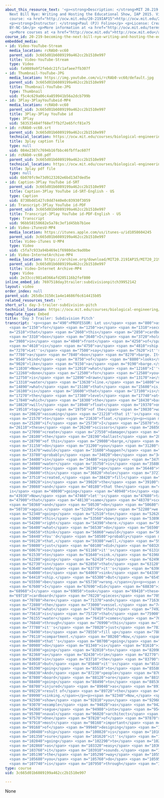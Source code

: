```yaml
---
about_this_resource_text: '<p><strong>Description: </strong>MIT 20.219 Becoming the
  Next Bill Nye: Writing and Hosting the Educational Show, IAP 2015. View the complete
  course: <a href="http://ocw.mit.edu/20-219IAP15">http://ocw.mit.edu/20-219IAP15</a>.</p>
  <p><strong>Instructor: </strong>Paul (PJ) Folino</p> <p>License: Creative Commons
  BY-NC-SA</p> <p>More information at <a href="http://ocw.mit.edu/terms">http://ocw.mit.edu/terms</a></p>
  <p>More courses at <a href="http://ocw.mit.edu">http://ocw.mit.edu</a></p>'
course_id: 20-219-becoming-the-next-bill-nye-writing-and-hosting-the-educational-show-january-iap-2015
embedded_media:
- id: Video-YouTube-Stream
  media_location: rcRAb0-vc60
  parent_uid: 3c665d01b6089199a462cc2b1510e997
  title: Video-YouTube-Stream
  type: Video
  uid: fa9089a9f2febdc21fc1afaee7fb307f
- id: Thumbnail-YouTube-JPG
  media_location: https://img.youtube.com/vi/rcRAb0-vc60/default.jpg
  parent_uid: 3c665d01b6089199a462cc2b1510e997
  title: Thumbnail-YouTube-JPG
  type: Thumbnail
  uid: f5c4c629a06c4a859941b56a2dcb799b
- id: 3Play-3PlayYouTubeid-MP4
  media_location: rcRAb0-vc60
  parent_uid: 3c665d01b6089199a462cc2b1510e997
  title: 3Play-3Play YouTube id
  type: 3Play
  uid: 583535484ff68ef7fb2f2e65fcf81e75
- id: rcRAb0-vc60.srt
  parent_uid: 3c665d01b6089199a462cc2b1510e997
  technical_location: https://ocw.mit.edu/courses/biological-engineering/20-219-becoming-the-next-bill-nye-writing-and-hosting-the-educational-show-january-iap-2015/student-projects/paul-pj-folinos-project/day-3-trailer-subdivision-pitch/rcRAb0-vc60.srt
  title: 3play caption file
  type: null
  uid: 084e2387c7694b16fbbc46fbffac607f
- id: rcRAb0-vc60.pdf
  parent_uid: 3c665d01b6089199a462cc2b1510e997
  technical_location: https://ocw.mit.edu/courses/biological-engineering/20-219-becoming-the-next-bill-nye-writing-and-hosting-the-educational-show-january-iap-2015/student-projects/paul-pj-folinos-project/day-3-trailer-subdivision-pitch/rcRAb0-vc60.pdf
  title: 3play pdf file
  type: null
  uid: 6b070fc9e73d9123202e6bd13d7ded5e
- id: Caption-3Play YouTube id-SRT
  parent_uid: 3c665d01b6089199a462cc2b1510e997
  title: Caption-3Play YouTube id-SRT-English - US
  type: Caption
  uid: 8730bdd1427c0dd7440e0c03930f3059
- id: Transcript-3Play YouTube id-PDF
  parent_uid: 3c665d01b6089199a462cc2b1510e997
  title: Transcript-3Play YouTube id-PDF-English - US
  type: Transcript
  uid: 96bb58150682e5a78c3ef1d45bb7b1ee
- id: Video-iTunesU-MP4
  media_location: https://itunes.apple.com/us/itunes-u/id1058604245
  parent_uid: 3c665d01b6089199a462cc2b1510e997
  title: Video-iTunes U-MP4
  type: Video
  uid: c5fa7c933a94b469e1f6980dac9ad0be
- id: Video-InternetArchive-MP4
  media_location: https://archive.org/download/MIT20.219IAP15/MIT20_219IAP15_PJ_D03_Pitch_360p.mp4
  parent_uid: 3c665d01b6089199a462cc2b1510e997
  title: Video-Internet Archive-MP4
  type: Video
  uid: 2e33ccc981a0366afd205116b2fef800
inline_embed_id: 7697518day3trailer:subdivisionpitch39952142
layout: video
order_index: null
parent_uid: 265dbc3150c1a4e14686f6c614415b05
related_resources_text: ''
short_url: day-3-trailer-subdivision-pitch
technical_location: https://ocw.mit.edu/courses/biological-engineering/20-219-becoming-the-next-bill-nye-writing-and-hosting-the-educational-show-january-iap-2015/student-projects/paul-pj-folinos-project/day-3-trailer-subdivision-pitch
template_type: Embed
title: 'Day 3 Trailer: Subdivision Pitch'
transcript: '<p><span m="490">PROFESSOR: Let us</span> <span m="800">assume</span>
  <span m="1150">for</span> <span m="1250">a</span> <span m="1310">second</span> <span
  m="2510">that</span> <span m="2660">this</span> <span m="2850">cardboard</span>
  <span m="3310">box</span> <span m="3640">I</span> <span m="3720">hold</span> <span
  m="3980">in</span> <span m="4040">front</span> <span m="4250">of</span> <span m="4330">you</span>
  <span m="4610">is</span> <span m="4750">a</span> <span m="4810">ship.</span> <span
  m="7270">Let''s</span> <span m="7500">say</span> <span m="7620">it''s</span> <span
  m="7780">a</span> <span m="7840">box</span> <span m="8270">barge. It</span> <span
  m="8540">kind</span> <span m="8750">of</span> <span m="8800">looks</span> <span
  m="9020">like</span> <span m="9150">a</span> <span m="9190">barge.</span> <span
  m="11030">Now</span> <span m="12010">what</span> <span m="12160">I''ve</span> <span
  m="12260">done</span> <span m="12500">for</span> <span m="12580">you</span> <span
  m="12750">is</span> <span m="12890">drawn</span> <span m="13170">a</span> <span
  m="13310">water</span> <span m="13630">line.</span> <span m="14800">And</span> <span
  m="14890">what</span> <span m="15100">that</span> <span m="15600">is,</span> <span
  m="16100">is</span> <span m="16600">that</span> <span m="17100">is</span> <span
  m="17270">the</span> <span m="17380">level</span> <span m="17740">at</span> <span
  m="17840">which</span> <span m="18300">the</span> <span m="18430">barge</span> <span
  m="18820">will</span> <span m="18940">float</span> <span m="19370">on</span> <span
  m="19510">top</span> <span m="19750">of the</span> <span m="19830">water,</span>
  <span m="20820">assuming</span> <span m="21210">that it''s</span> <span m="21470">going</span>
  <span m="21570">to</span> <span m="21630">float.</span></p><p><span m="24430">Now,</span>
  <span m="25280">if</span> <span m="25730">I</span> <span m="25870">take</span> <span
  m="26110">these</span> <span m="26240">scissors</span> <span m="26850">and</span>
  <span m="27090">create</span> <span m="27550">damage</span> <span m="27980">to</span>
  <span m="28100">the</span> <span m="28190">ballast</span> <span m="28500">section</span>
  <span m="28790">of this</span> <span m="29080">barge,</span> <span m="30980">what</span>
  <span m="31150">do</span> <span m="31200">you</span> <span m="31280">think</span>
  <span m="31470">would</span> <span m="31600">happen?</span> <span m="33610">You''d</span>
  <span m="33780">probably</span> <span m="34020">be</span> <span m="34160">right</span>
  <span m="34400">in</span> <span m="34480">saying</span> <span m="34790">that</span>
  <span m="34980">water</span> <span m="35750">is</span> <span m="35880">going</span>
  <span m="36080">to</span> <span m="36190">go</span> <span m="36440">through</span>
  <span m="36600">this</span> <span m="36820">hole</span> <span m="37270">that I''ve</span>
  <span m="37510">created,</span> <span m="38420">fill</span> <span m="38770">up</span>
  <span m="38920">in</span> <span m="39020">the</span> <span m="39100">barge,</span>
  <span m="39860">and</span> <span m="40180">that the</span> <span m="40290">barge
  is</span> <span m="40690">going</span> <span m="40940">to</span> <span m="41195">sink.</span></p><p><span
  m="43930">Now</span> <span m="47460">let''s</span> <span m="47680">take</span> <span
  m="47900">that</span> <span m="48130">same</span> <span m="48370">scenario</span>
  <span m="50360">and</span> <span m="50530">do</span> <span m="50680">it</span> <span
  m="50730">again.</span> <span m="52260">So</span> <span m="52280">we''re</span>
  <span m="52340">going</span> <span m="52510">to</span> <span m="52620">damage</span>
  <span m="53000">this</span> <span m="53560">bow</span> <span m="53890">portion</span>
  <span m="54200">right</span> <span m="54390">here.</span> <span m="56240">Now</span>
  <span m="56400">what</span> <span m="56530">do</span> <span m="56590">you</span>
  <span m="56650">think</span> <span m="56860">would</span> <span m="56970">happen?</span>
  <span m="58440">You''d</span> <span m="58580">probably</span> <span m="58900">say</span>
  <span m="59120">that,</span> <span m="59380">well,</span> <span m="59650">you</span>
  <span m="59800">just</span> <span m="60100">did</span> <span m="60320">that,</span>
  <span m="60670">so</span> <span m="61160">it''s</span> <span m="61310">going</span>
  <span m="61530">to</span> <span m="61640">sink.</span> <span m="61960">Water''s</span>
  <span m="62280">going</span> <span m="62410">to</span> <span m="62490">come</span>
  <span m="62730">in</span> <span m="62850">that</span> <span m="63120">hole,</span>
  <span m="63640">and</span> <span m="63770">it''s</span> <span m="63900">going</span>
  <span m="64000">to</span> <span m="64069">sink</span> <span m="64330">the</span>
  <span m="64410">ship.</span> <span m="65300">But</span> <span m="65459">you''d</span>
  <span m="65590">be</span> <span m="65730">wrong.</span></p><p><span m="67480">What</span>
  <span m="67600">I</span> <span m="67690">did</span> <span m="68830">is</span> <span
  m="68960">I</span> <span m="69050">took</span> <span m="69410">these</span> <span
  m="69710">cardboard</span> <span m="70220">pieces</span> <span m="70550">right</span>
  <span m="70780">here</span> <span m="71370">and</span> <span m="71630">subdivided</span>
  <span m="72880">the</span> <span m="73000">vessel.</span> <span m="74390">And</span>
  <span m="74470">what</span> <span m="74700">that</span> <span m="74920">means</span>
  <span m="75610">is</span> <span m="75720">that</span> <span m="75900">when</span>
  <span m="76155">water</span> <span m="76410">comes</span> <span m="76670">in</span>
  <span m="76840">through</span> <span m="76990">this</span> <span m="77210">hole,</span>
  <span m="77780">it''s</span> <span m="78020">just</span> <span m="78300">going</span>
  <span m="78490">to</span> <span m="78550">fill up</span> <span m="78890">this</span>
  <span m="79110">compartment.</span> <span m="80260">Now,</span> <span m="80300">what</span>
  <span m="80480">that''s</span> <span m="80700">going</span> <span m="80910">to</span>
  <span m="80980">do</span> <span m="81340">is</span> <span m="81610">it''s</span>
  <span m="81890">going</span> <span m="82010">to</span> <span m="82090">cause</span>
  <span m="82360">a</span> <span m="82430">trim</span> <span m="82770">condition</span>
  <span m="83600">in</span> <span m="83710">the</span> <span m="83790">barge,</span>
  <span m="84910">but</span> <span m="85040">it''s</span> <span m="85180">not</span>
  <span m="85390">going</span> <span m="85510">to</span> <span m="85580">sink.</span>
  <span m="86830">And</span> <span m="87230">people</span> <span m="87660">on</span>
  <span m="87800">board</span> <span m="88120">are</span> <span m="88190">not</span>
  <span m="88400">going</span> <span m="88490">to</span> <span m="88530">be</span>
  <span m="88700">injured</span> <span m="89040">as</span> <span m="89160">a</span>
  <span m="89220">result of</span> <span m="89720">the</span> <span m="89820">vessel</span>
  <span m="89990">sinking.</span></p><p><span m="92340">Now,</span> <span m="92490">I</span>
  <span m="92590">show</span> <span m="92810">you</span> <span m="92960">this</span>
  <span m="93070">example</span> <span m="94020">as</span> <span m="94270">a</span>
  <span m="94360">segue</span> <span m="94980">into</span> <span m="95450">what</span>
  <span m="95700">naval</span> <span m="96020">architects</span> <span m="96580">do.</span>
  <span m="97570">One</span> <span m="97820">of</span> <span m="97870">the</span>
  <span m="97910">most</span> <span m="98160">important</span> <span m="98740">features</span>
  <span m="99160">of</span> <span m="99940">designing</span> <span m="100440">a</span>
  <span m="100480">ship</span> <span m="100820">is</span> <span m="101000">making</span>
  <span m="101350">sure</span> <span m="101620">it''s</span> <span m="101760">not</span>
  <span m="102040">going</span> <span m="102290">to</span> <span m="102360">sink</span>
  <span m="102860">as</span> <span m="103320">easy</span> <span m="103680">as</span>
  <span m="103760">it</span> <span m="103910">sounds.</span> <span m="105060">And</span>
  <span m="105190">the</span> <span m="105290">way</span> <span m="105500">that</span>
  <span m="105680">you</span> <span m="105760">do</span> <span m="105950">that</span>
  <span m="107740">is</span> <span m="107950">through</span> <span m="108160">subdivision.</span></p>'
type: course
uid: 3c665d01b6089199a462cc2b1510e997

---
```

None